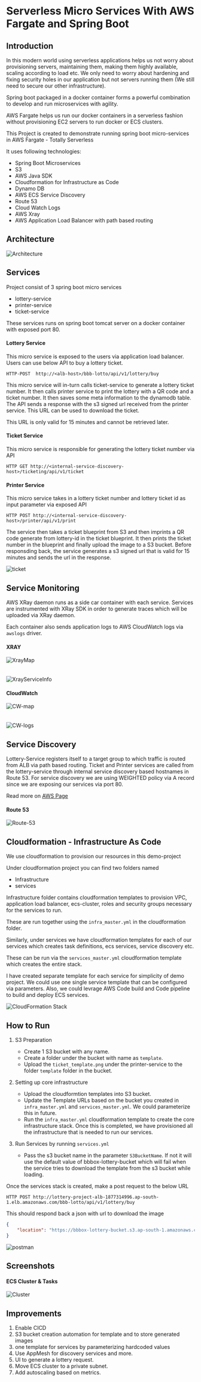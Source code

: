 # Serverless Micro Services With AWS Fargate and Spring Boot


## Introduction

In this modern world using serverless applications helps us not worry about provisioning servers, 
maintaining them, making them highly available, scaling according to load etc. We only need to worry about hardening 
and fixing security holes in our application but not servers running them (We still need to secure our other 
infrastructure).

Spring boot packaged in a docker container forms a powerful combination to develop and run microservices with agility.

AWS Fargate helps us run our docker containers in a serverless fashion without provisioning EC2 servers to run docker
or ECS clusters.

This Project is created to demonstrate running spring boot micro-services in AWS Fargate - Totally Serverless

It uses following technologies:

- Spring Boot Microservices
- S3
- AWS Java SDK
- Cloudformation for Infrastructure as Code
- Dynamo DB
- AWS ECS Service Discovery
- Route 53
- Cloud Watch Logs
- AWS Xray
- AWS Application Load Balancer with path based routing


## Architecture

![Architecture](images/architecture.png)


## Services


Project consist of 3 spring boot micro services

- lottery-service
- printer-service
- ticket-service

These services runs on spring boot tomcat server on a docker container with exposed port 80.

#### Lottery Service

This micro service is exposed to the users via application load balancer. Users can use below API to buy a lottery ticket.

``
HTTP-POST  http://<alb-host>/bbb-lotto/api/v1/lottery/buy
``


This micro service will in-turn calls ticket-service to generate a lottery ticket number. It then calls printer service to print the lottery with a QR code and a ticket number. It then saves some meta information to the dynamodb table. The API sends a response with the s3 signed url received from the printer service. This URL can be used to download the ticket.

This URL is only valid for 15 minutes and cannot be retrieved later.

#### Ticket Service

This micro service is responsible for generating the lottery ticket number via API

``
HTTP GET http://<internal-service-discovery-host>/ticketing/api/v1/ticket
``

#### Printer Service


This micro service takes in a lottery ticket number and lottery ticket id as input parameter via exposed API

``
HTTP POST http://<internal-service-discovery-host>/printer/api/v1/print
``

The service then takes a ticket blueprint from S3 and then imprints a QR code generate from lottery-id in the ticket blueprint. It then prints the ticket number in the blueprint and finally upload the image to a S3 bucket. Before responsding back, the service generates a s3 signed url that is valid for 15 minutes and sends the url in the response.

![ticket](images/lottery-ticket.png)

## Service Monitoring

AWS XRay daemon runs as a side car container with each service. Services are instrumented with XRay SDK in order to generate traces which will be uploaded via XRay daemon.

Each container also sends application logs to AWS CloudWatch logs via ``awslogs`` driver.

####  XRAY

![XrayMap](images/xray.png)
<br/><br/><br/>
![XrayServiceInfo](images/xray-svc.png)

#### CloudWatch

![CW-map](images/cloudwatch-servicemap.png)
<br/><br/><br/>
![CW-logs](images/cloudwatch-logs.png)

## Service Discovery

Lottery-Service registers itself to a target group to which traffic is routed from ALB via path based routing. Ticket and Printer services are called from the lottery-service through internal service discovery based hostnames in Route 53. For service discovery we are using WEIGHTED policy via A record since we are exposing our services via port 80.

Read more on [AWS Page](https://docs.aws.amazon.com/AmazonECS/latest/developerguide/service-discovery.html)

#### Route 53

![Route-53](images/route53.png)

## Cloudformation - Infrastructure As Code

We use cloudformation to provision our resources in this demo-project

Under cloudformation project you can find two folders named

- Infrastructure
- services


Infrastructure folder contains cloudformation templates to provision VPC, application load balancer, ecs-cluster, roles and security groups necessary for the services to run.

These are run together using the ```infra_master.yml``` in the cloudformation folder.

Similarly, under services we have cloudformation templates for each of our services which creates task definitions, ecs services, service discovery etc.

These can be run via the ```services_master.yml``` cloudformation template which creates the entire stack.

I have created separate template for each service for simplicity of demo project. We could use one single service template that can be configured via parameters. Also, we could levrage AWS Code build and Code pipeline to build and deploy ECS services.


![CloudFormation Stack](images/cloudformation-stacks.png)


## How to Run

1. S3 Preparation
    - Create 1 S3 bucket with any name.
    - Create a folder under the bucket with name as ``template``.
    - Upload the ``ticket_template.png`` under the printer-service to the folder ``template`` folder in the bucket.

2. Setting up core infrastructure
    - Upload the cloudformtion templates into S3 bucket.
    - Update the Template URLs based on the bucket you created in ```infra_master.yml``` and ```services_master.yml```. We could parameterize this in future.
    - Run the ```infra_master.yml``` cloudformation template to create the core infrastructure stack. Once this is completed, we have provisioned all the infrastructure that is needed to run our services.

3. Run Services by running ``services.yml``
    - Pass the s3 bucket name in the parameter ``S3BucketName``. If not it will use the default value of bbbox-lottery-bucket which will fail when the service tries to download the template from the s3 bucket while loading.

Once the services stack is created, make a post request to the below URL

``HTTP POST http://lottery-project-alb-1877314996.ap-south-1.elb.amazonaws.com/bbb-lotto/api/v1/lottery/buy``


This should respond back a json with url to download the image

```JSON 
{
    "location": "https://bbbox-lottery-bucket.s3.ap-south-1.amazonaws.com/b76123d4-448d-41a2-9307-fb9163d5eaa6.png?X-Amz-Security-Token=IQoJb3JpZ2luX2VjEOP%2F%2F%2F%2F%2F%2F%2F%2F%2F%2FwEaCmFwLXNvdXRoLTEiRjBEAiA0xmoC7V73VZgcJOQ6Htz9iX0ly%2FrGkvPsZQQk5kWLYgIgDZcZKpUnBFtlGZCrWn4kI3EZU5GfwS69DxGIIHvkkooqyAMILBABGgwzODE5NzczOTIwMzciDMyvyErydOv0SsJwbSqlA9RPu6tsL8G%2Bd2sz9eh2jDCa8f7VBqhCx25BnwSghTTz80JE8XjGaGR1kKaKG9C5UB6g6hDYPU%2BYM9KVIo0UU%2B66dRJ%2FWQ9Df8haAuJ2HNiaIoAoOjluopZsRQZ%2BHDylT2A9KfY9UcD1EF%2FpYxzDbFOOM380bA048qPW6e%2FnVPXbQOvFRhn78SB4UjwVeHuV66LBFiFfdOTbzHDF5lkfJ22ihufVfKbmgFLHcgIHlsKI8gl9hgXzfLA4hxZOK2yIIOg%2FzT6teCPCPR5lAeohkqUYWVUu9XFJDwB09EzltGdQ3V%2FhSNK8zTCH2JAp%2FXeZsxnwVXQiYBx0llCt9GVOOitZ%2BTLNDrpwFg6Xr7J7JJmx0C%2BTz4jk8dWNL9nl85zOEsa18fskfLutzuALaVtLYH45mfG1Mx%2Fb6mchrDi41KQ4hQmFUcYe8%2BvV7mf4n9KhfEDmRvzZ%2F5zBozxKJMLFBSVgqRLAsK3dZwDoNi8tZrE8v0DM%2BemkIjs%2F06EyXykxi89w%2Fmcb4ncc9qFdjEouQbWhAGRMZtgi1lAPPhYX8qWgHOohzVgw5J78ggY67QHjJ5%2FJhna8DfTTCpYKzKEYMsi1hurP8vrv2aPzrSoub62U4Sq4SyLI1PxKeblYfYyYQU4d6egj6jfpaV26eBOtYk3vCcftNpnew%2BfVHKUJQx66AIkGBFDh%2FmzzqOF%2BZruEVCrHc4TJTV1QW6oWoXdICvaAmyyVm6jweDoypuKRVPdCQUbkSTap1x7YYaw1wMfGGOg03XZTNRtXtU089JSnTUADu8Q3nCVm0t8H4hkjppslpWz%2BGOdxMp6oFbLPlUnn30kcnLipI2KYwGJ65xMUvC2tU4sx2VD0mlJaui5RmJn963o6b30tSpR91e0%3D&X-Amz-Algorithm=AWS4-HMAC-SHA256&X-Amz-Date=20210327T111837Z&X-Amz-SignedHeaders=host&X-Amz-Expires=900&X-Amz-Credential=ASIAVR35AOOS4O4ZVOV3%2F20210327%2Fap-south-1%2Fs3%2Faws4_request&X-Amz-Signature=2e91ebf072482aab10347aa7d4e4ab09dacbf1b3262a4fbe6b68661f88c2fdb8"
}
```

![postman](images/postman.png)

## Screenshots

#### ECS Cluster & Tasks

![Cluster](images/cluster-tasks.png)


## Improvements

1. Enable CICD
2. S3 bucket creation automation for template and to store generated images
3. one template for services by parameterizing hardcoded values
4. Use AppMesh for discovery services and more.
5. UI to generate a lottery request.
6. Move ECS cluster to a private subnet.
7. Add autoscaling based on metrics.
